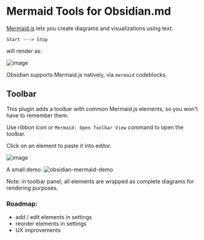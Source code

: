 # Mermaid Tools for Obsidian.md
[Mermaid.js](https://mermaid-js.github.io) lets you create diagrams and visualizations using text:

```
Start ---> Stop
```

will render as:

![image](https://user-images.githubusercontent.com/36126057/205342377-80dfeb9d-d720-4efd-8102-5a737a23ba89.png)

Obsidian supports Mermaid.js natively, via `mermaid` codeblocks.

## Toolbar
This plugin adds a toolbar with common Mermaid.js elements, so you won't have to remember them.

Use ribbon icon or `Mermaid: Open Toolbar View` command to open the toolbar.

Click on an element to paste it into editor.

![image](https://user-images.githubusercontent.com/36126057/205342717-a454097b-280e-4407-8029-a47fc45a80c8.png)

A small demo:
![obsidian-mermaid-demo](https://user-images.githubusercontent.com/36126057/205345812-076004e7-637d-4bac-9489-cdd355ff82bf.gif)


Note: in toolbar panel, all elements are wrapped as complete diagrams for rendering purposes.

### Roadmap:
- add / edit elements in settings
- reorder elements in settings
- UX improvements
